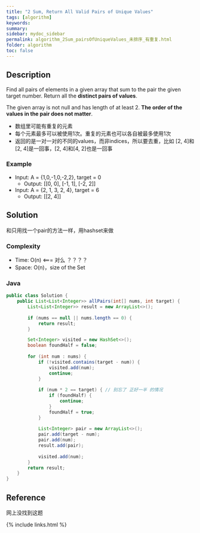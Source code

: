 ```yaml
---
title: "2 Sum, Return All Valid Pairs of Unique Values"
tags: [algorithm]
keywords:
summary:
sidebar: mydoc_sidebar
permalink: algorithm_2Sum_pairsOfUniqueValues_未排序_有重复.html
folder: algorithm
toc: false
---
```


## Description
Find all pairs of elements in a given array that sum to the pair the given target number. 
Return all the **distinct pairs of values**.

The given array is not null and has length of at least 2. **The order of the values in the pair does not matter**.

* 数组里可能有重复的元素
* 每个元素最多可以被使用1次。重复的元素也可以各自被最多使用1次
* 返回的是一对一对的不同的values，而非indices，所以要去重，比如 [2, 4]和[2, 4]是一回事，[2, 4]和[4, 2]也是一回事

### Example
* Input: A = {1,0,-1,0,-2,2}, target = 0
  * Output: [[0, 0], [-1, 1], [-2, 2]]
* Input: A = {2, 1, 3, 2, 4}, target = 6
  * Output: [[2, 4]]

## Solution
和只用找一个pair的方法一样，用hashset来做

### Complexity
* Time: O(n) <=== 对么 ？？？？
* Space: O(n)，size of the Set

### Java
```java
public class Solution {
    public List<List<Integer>> allPairs(int[] nums, int target) {
        List<List<Integer>> result = new ArrayList<>();
        
        if (nums == null || nums.length == 0) {
            return result;
        }

        Set<Integer> visited = new HashSet<>();
        boolean foundHalf = false;
        
        for (int num : nums) {
            if (!visited.contains(target - num)) {
                visited.add(num);
                continue;
            }
            
            if (num * 2 == target) { // 别忘了 正好一半 的情况
                if (foundHalf) {
                    continue;
                }
                foundHalf = true;
            }
            
            List<Integer> pair = new ArrayList<>();
            pair.add(target - num);
            pair.add(num);
            result.add(pair);
            
            visited.add(num);
        }
        return result;
    }
}
```

## Reference
网上没找到这题

{% include links.html %}
